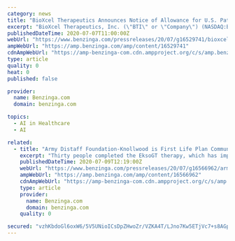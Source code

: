 ```yaml
---
category: news
title: "BioXcel Therapeutics Announces Notice of Allowance for U.S. Patent Application Covering Formulation for BXCL501 and Methods of Treating Agitation"
excerpt: "BioXcel Therapeutics, Inc. (\"BTI\" or \"Company\") (NASDAQ:BTAI), a clinical-stage biopharmaceutical company utilizing artificial intelligence to identify improved therapies in neuroscience and immuno-oncology,"
publishedDateTime: 2020-07-07T11:00:00Z
webUrl: "https://www.benzinga.com/pressreleases/20/07/g16529741/bioxcel-therapeutics-announces-notice-of-allowance-for-u-s-patent-application-covering-formulation"
ampWebUrl: "https://amp.benzinga.com/amp/content/16529741"
cdnAmpWebUrl: "https://amp-benzinga-com.cdn.ampproject.org/c/s/amp.benzinga.com/amp/content/16529741"
type: article
quality: 0
heat: 0
published: false

provider:
  name: Benzinga.com
  domain: benzinga.com

topics:
  - AI in Healthcare
  - AI

related:
  - title: "Army Distaff Foundation-Knollwood is First Life Plan Community to Adopt Ekso Bionics' Exoskeleton Device for Rehabilitation Following Successful Trial"
    excerpt: "Thirty people completed the EksoGT therapy, which has improved gait ... \"ADF is pioneering the use of numerous technologies, including an Artificial Intelligence-enabled robot designed to engage its residents socially, a COVID-19 Lab and Testing Center ..."
    publishedDateTime: 2020-07-09T12:19:00Z
    webUrl: "https://www.benzinga.com/pressreleases/20/07/g16566962/army-distaff-foundation-knollwood-is-first-life-plan-community-to-adopt-ekso-bionics-exoskeleton-d"
    ampWebUrl: "https://amp.benzinga.com/amp/content/16566962"
    cdnAmpWebUrl: "https://amp-benzinga-com.cdn.ampproject.org/c/s/amp.benzinga.com/amp/content/16566962"
    type: article
    provider:
      name: Benzinga.com
      domain: benzinga.com
    quality: 0

secured: "vzhKbdoGl6oxW6/5V5UNioICsDpZHwoZr/VZKA4T/LJno7Kw5ETjVc7+s8AGpmUjyv4cvVfbLScgBTgGEhJAhNiL/6ceR7wf26RpIl0i+NYyF2LtNSxReFURnJRMYh0kcUh+I0Vb0OLr1tCoQkKYiAwEXo2gSIBU0qG8rvtNIU7HnwRhmDgMZ0WqJ036Dr3w/ZO4BYqZU1jPo3IB4JQeaDmIuTH4HIEi8HeJlpGby8hz2tiRHAjjPZzI48ZNXrlKWermzQMbEzV9gBJPnQUHZEdRDGkOo7VNFaYK8z1/OxqzJ/jibZzc/WoJV485ElgxZwy9WqJoyo4QgHameeHYnw==;BBKpT/q4ZgQ7db+BOS/iIw=="
---
```


